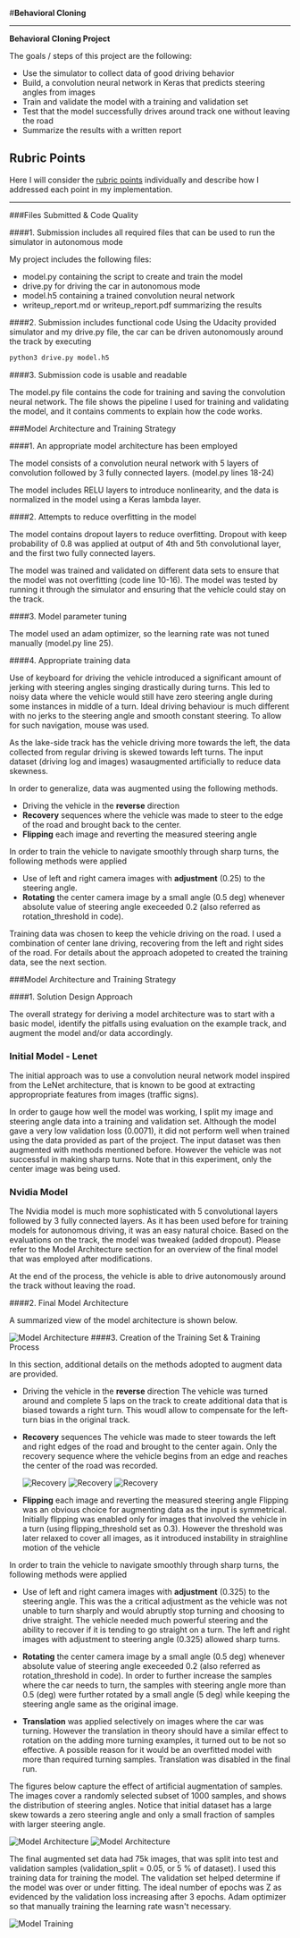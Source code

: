 #**Behavioral Cloning** 

---

**Behavioral Cloning Project**

The goals / steps of this project are the following:

* Use the simulator to collect data of good driving behavior
* Build, a convolution neural network in Keras that predicts steering angles from images
* Train and validate the model with a training and validation set
* Test that the model successfully drives around track one without leaving the road
* Summarize the results with a written report


[//]: # (Image References)

[image1]: ./files/images/model_architecture.png "Model Visualization"
[image2]: ./files/images/data_distribution_before.png "Data Distribution prior to Pre-Processing "
[image3]: ./files/images/data_distribution_after.png "Data Distribution after Pre-Processing "
[rec1]: ./files/images/recovery/IMG/r1.jpg "Recovery Image"
[rec2]: ./files/images/recovery/IMG/mid.jpg "Recovery Image"
[rec3]: ./files/images/recovery/IMG/final.jpg "Recovery Image"
[training]: ./files/images/model_training.png "Recovery Image"
[image8]: ./examples/placeholder_small.png "Flipped Image"

## Rubric Points
Here I will consider the [rubric points](https://review.udacity.com/#!/rubrics/432/view) individually and describe how I addressed each point in my implementation.  

---
###Files Submitted & Code Quality

####1. Submission includes all required files that can be used to run the simulator in autonomous mode

My project includes the following files:
* model.py containing the script to create and train the model
* drive.py for driving the car in autonomous mode
* model.h5 containing a trained convolution neural network 
* writeup_report.md or writeup_report.pdf summarizing the results

####2. Submission includes functional code
Using the Udacity provided simulator and my drive.py file, the car can be driven autonomously around the track by executing 
```sh
python3 drive.py model.h5
```

####3. Submission code is usable and readable

The model.py file contains the code for training and saving the convolution neural network. The file shows the pipeline I used for training and validating the model, and it contains comments to explain how the code works.

###Model Architecture and Training Strategy

####1. An appropriate model architecture has been employed

The model consists of a convolution neural network with 5 layers of convolution followed by 3 fully connected layers. 
(model.py lines 18-24) 

The model includes RELU layers to introduce nonlinearity, and the data is normalized in the model using a Keras lambda layer.



####2. Attempts to reduce overfitting in the model

The model contains dropout layers to reduce overfitting. Dropout with keep probability of 0.8 was applied at output of 4th and 5th convolutional layer, and the first two fully connected layers.

The model was trained and validated on different data sets to ensure that the model was not overfitting (code line 10-16). The model was tested by running it through the simulator and ensuring that the vehicle could stay on the track.

####3. Model parameter tuning

The model used an adam optimizer, so the learning rate was not tuned manually (model.py line 25).

####4. Appropriate training data

Use of keyboard for driving the vehicle introduced a significant amount of jerking with steering angles singing drastically during turns. This led to noisy data where the vehicle would still have zero steering angle during some instances in middle of a turn. Ideal driving behaviour is much different with no jerks to the steering angle and smooth constant steering. To allow for such navigation, mouse was used. 

As the lake-side track has the vehicle driving more towards the left, the data collected from regular driving is skewed towards left turns. 
The input dataset (driving log and images) wasaugmented artificially to reduce data skewness.

In order to generalize, data was augmented using the following methods.

* Driving the vehicle in the **reverse** direction
* **Recovery** sequences where the vehicle was made to steer to the edge of the road and brought back to the center.
* **Flipping** each image and reverting the measured steering angle

In order to train the vehicle to navigate smoothly through sharp turns, the following methods were applied

* Use of left and right camera images with **adjustment** (0.25) to the 
  steering angle.
* **Rotating** the center camera image by a small angle (0.5 deg) whenever absolute value of steering angle execeeded 0.2 (also referred as rotation_threshold in code).  
 

Training data was chosen to keep the vehicle driving on the road. I used a combination of center lane driving, recovering from the left and right sides of the road. For details about the approach adopeted to created the training data, see the next section. 

###Model Architecture and Training Strategy

####1. Solution Design Approach

The overall strategy for deriving a model architecture was to start with a basic model, identify the pitfalls using evaluation on the example track, and augment the model and/or data accordingly.

### Initial Model - Lenet
The initial approach was  to use a convolution neural network model inspired from the LeNet architecture, that is known to be good at extracting appropropriate features from images (traffic signs). 

In order to gauge how well the model was working, I split my image and steering angle data into a training and validation set. Although the model gave a very low validation loss (0.0071), it did not perform well when trained using the data provided as part of the project. The input dataset was then augmented with methods mentioned before. However the vehicle was not successful in making sharp turns. Note that in this experiment, only the center image was being used. 

### Nvidia Model

The Nvidia model is much more sophisticated with 5 convolutional layers followed by 3 fully connected layers. As it has been used before for training models for autonomous driving, it was an easy natural choice. Based on the evaluations on the track, the model was 
tweaked (added dropout). Please refer to the Model Architecture section for an overview of the final model that was employed after modifications. 


At the end of the process, the vehicle is able to drive autonomously around the track without leaving the road.

####2. Final Model Architecture

A summarized view of the model architecture is shown below. 

![Model Architecture][image1]
####3. Creation of the Training Set & Training Process

In this section, additional details on the methods adopted to augment data are provided.

* Driving the vehicle in the **reverse** direction
  The vehicle was turned around and complete 5 laps on the track to 
  create additional data that is biased towards a right turn. This 
  woudl allow to compensate for the left-turn bias in the original 
  track.
  
* **Recovery** sequences
  The vehicle was made to steer towards the left and right edges of 
  the road and brought to the center again. Only the recovery sequence
  where the vehicle begins from an edge and reaches the center of the
  road was recorded.
  
  ![Recovery][rec1]
  ![Recovery][rec2]
  ![Recovery][rec3]

   
* **Flipping** each image and reverting the measured steering angle
  Flipping was an obvious choice for augmenting data as the input is 
  symmetrical. Initially flipping was enabled only for images that 
  involved the vehicle in a turn (using flipping_threshold set as 
  0.3). However the threshold was later relaxed to cover all images, 
  as it introduced instability in straighline motion of the vehicle 

In order to train the vehicle to navigate smoothly through sharp turns, the following methods were applied

* Use of left and right camera images with **adjustment** (0.325) to the steering angle. This was the a critical adjustment as the vehicle 
  was not unable to turn sharply and would abruptly stop turning and 
  choosing to drive straight. The vehicle needed much powerful 
  steering and the ability to recover if it is tending to go straight 
  on a turn. The left and right images with adjustment to steering 
  angle (0.325) allowed sharp turns. 

* **Rotating** the center camera image by a small angle (0.5 deg) 	whenever absolute value of steering angle execeeded 0.2 (also 	referred as rotation_threshold in code). In order to further 
	increase the samples where the car needs to turn, the samples
	with steering angle more than 0.5 (deg) were further rotated 
	by a small angle (5 deg) while keeping the steering angle same 
	as the original image. 

* **Translation** was applied selectively on images where the car was 
	turning. However the translation in theory should have a similar 	effect to rotation on the adding more turning examples, it turned 
	out to be not so effective. A possible reason for it would be an 
	overfitted model with more than required turning samples. 
	Translation was disabled in the final run. 
	
The figures below capture the effect of artificial augmentation of samples. The images cover a randomly selected subset of 1000 samples, and shows the distribution of steering angles. Notice that initial dataset has a large skew towards a zero steering angle and only a small fraction of samples with larger steering angle.


![Model Architecture][image2]
![Model Architecture][image3]


The final augmented set data had 75k images, that was split into test and validation samples (validation_split = 0.05, or 5 % of dataset).
I used this training data for training the model. The validation set helped determine if the model was over or under fitting. The ideal number of epochs was Z as evidenced by the validation loss increasing after 3 epochs. Adam optimizer so that manually training the learning rate wasn't necessary.

![Model Training][training]
